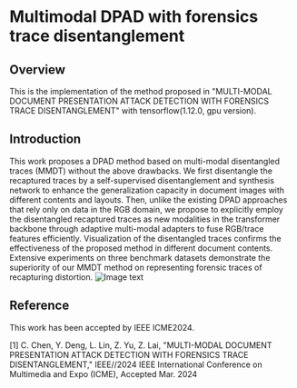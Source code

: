 # Multimodal DPAD with forensics trace disentanglement
## Overview
This is the implementation of the method proposed in "MULTI-MODAL DOCUMENT PRESENTATION ATTACK DETECTION WITH FORENSICS TRACE DISENTANGLEMENT" with tensorflow(1.12.0, gpu version).

## Introduction
This work proposes a DPAD method based on multi-modal disentangled traces (MMDT) without the above drawbacks. We first disentangle the recaptured traces by a self-supervised disentanglement and synthesis network to enhance the generalization capacity in document images with different contents and layouts. Then, unlike the existing DPAD approaches that rely only on data in the RGB domain, we propose to explicitly employ the disentangled recaptured traces as new modalities in the transformer backbone through adaptive multi-modal adapters to fuse RGB/trace features efficiently. Visualization of the disentangled traces confirms the effectiveness of the proposed method in different document contents. Extensive experiments on three benchmark datasets demonstrate the superiority of our MMDT method on representing forensic traces of recapturing distortion.
![Image text](https://github.com/chenlewis/)


## Reference
This work has been accepted by IEEE ICME2024.

[1] C. Chen, Y. Deng, L. Lin, Z. Yu, Z. Lai, "MULTI-MODAL DOCUMENT PRESENTATION ATTACK DETECTION WITH FORENSICS TRACE DISENTANGLEMENT," IEEE//2024 IEEE International Conference on Multimedia and Expo (ICME), Accepted Mar. 2024
